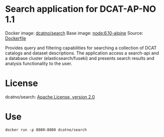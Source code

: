 # Search application for DCAT-AP-NO 1.1

Docker image: [dcatno/search](https://hub.docker.com/r/dcatno/search/)
Base image: [node:6.10-alpine]()
Source: [Dockerfile](https://github.com/Altinn/fdk/blob/master/portal/webapp/src/main/docker/Dockerfile)

Provides query and filtering capabilities for searching a collection of DCAT catalogs and dataset descriptions. The application access a search-api and a database cluster (elasticsearch/fuseki) and presents search results and analysis functionality to the user.


# License
dcatno/search: [Apache License, version 2.0](http://www.apache.org/licenses/LICENSE-2.0)

# Use

`docker run -p 8080:8080 dcatno/search`




